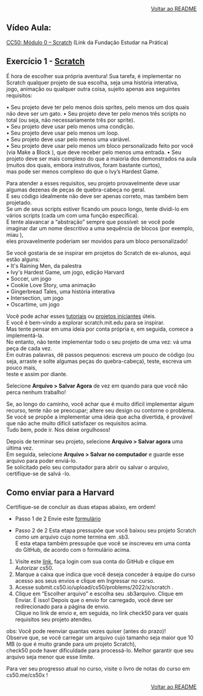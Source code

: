 <p align="right">
   <a href="https://github.com/patyfil/CS50-CC50-Harvard/blob/main/README.md">Voltar ao README</a>
</p>

## Vídeo Aula:
[CC50: Módulo 0 – Scratch](https://www.youtube.com/watch?v=9iPsnGJ3kVE&t=55s) (Link da Fundação Estudar na Prática)  

## Exercício 1 - [Scratch](https://cs50.harvard.edu/x/2022/psets/0/scratch/)  

É hora de escolher sua própria aventura! Sua tarefa, é implementar no Scratch qualquer projeto de sua escolha, seja uma história interativa,   
jogo, animação ou qualquer outra coisa, sujeito apenas aos seguintes requisitos:  

•	Seu projeto deve ter pelo menos dois sprites, pelo menos um dos quais não deve ser um gato.
•	Seu projeto deve ter pelo menos três scripts no total (ou seja, não necessariamente três por sprite).  
•	Seu projeto deve usar pelo menos uma condição.  
•	Seu projeto deve usar pelo menos um loop.  
•	Seu projeto deve usar pelo menos uma variável.  
•	Seu projeto deve usar pelo menos um bloco personalizado feito por você (via Make a Block ), que deve receber pelo menos uma entrada.
•	Seu projeto deve ser mais complexo do que a maioria dos demonstrados na aula (muitos dos quais, embora instrutivos, foram bastante curtos),   
mas pode ser menos complexo do que o Ivy’s Hardest Game.  

Para atender a esses requisitos, seu projeto provavelmente deve usar algumas dezenas de peças de quebra-cabeça no geral.  
E seu código idealmente não deve ser apenas correto, mas também bem projetado.  
Se um de seus scripts estiver ficando um pouco longo, tente dividi-lo em vários scripts (cada um com uma função específica).  
E tente alavancar a “abstração” sempre que possível: se você pode imaginar dar um nome descritivo a uma sequência de blocos (por exemplo, miau ),  
eles provavelmente poderiam ser movidos para um bloco personalizado!  

Se você gostaria de se inspirar em projetos do Scratch de ex-alunos, aqui estão alguns:  
•	It's Raining Men, da palestra  
•	Ivy's Hardest Game, um jogo, edição Harvard  
•	Soccer, um jogo  
•	Cookie Love Story, uma animação  
•	Gingerbread Tales, uma história interativa  
•	Intersection, um jogo  
•	Oscartime, um jogo  

Você pode achar esses [tutoriais](https://scratch.mit.edu/projects/770688685/editor) ou [projetos iniciantes](https://scratch.mit.edu/starter-projects) úteis.   
E você é bem-vindo a explorar scratch.mit.edu para se inspirar.   
Mas tente pensar em uma ideia por conta própria e, em seguida, comece a implementá-la.   
No entanto, não tente implementar todo o seu projeto de uma vez: vá uma peça de cada vez.   
Em outras palavras, dê passos pequenos: escreva um pouco de código (ou seja, arraste e solte algumas peças do quebra-cabeça), teste, escreva um pouco mais,  
teste e assim por diante.  

Selecione **Arquivo > Salvar Agora** de vez em quando para que você não perca nenhum trabalho!       

Se, ao longo do caminho, você achar que é muito difícil implementar algum recurso, tente não se preocupar; altere seu design ou contorne o problema.   
Se você se propõe a implementar uma ideia que acha divertida, é provável que não ache muito difícil satisfazer os requisitos acima.  
Tudo bem, pode ir. Nos deixe orgulhosos!  

Depois de terminar seu projeto, selecione **Arquivo > Salvar agora** uma última vez.   
Em seguida, selecione **Arquivo > Salvar no computador** e guarde esse arquivo para poder enviá-lo.   
Se solicitado pelo seu computador para abrir ou salvar o arquivo, certifique-se de salvá -lo.



## Como enviar para a Harvard
Certifique-se de concluir as duas etapas abaixo, em ordem!
* Passo 1 de 2
Envie este [formulário](https://docs.google.com/forms/d/e/1FAIpQLSdBmbMB8IeqJjzTnE-dUG6T5uwYxkWULSoB9gVrhWrVwXLQuQ/viewform)  

* Passo 2 de 2
Esta etapa pressupõe que você baixou seu projeto Scratch como um arquivo cujo nome termina em .sb3.   
E esta etapa também pressupõe que você se inscreveu em uma conta do GitHub, de acordo com o formulário acima.
1.	Visite este [link](https://submit.cs50.io/), faça login com sua conta do GitHub e clique em Autorizar cs50.
2.	Marque a caixa que indica que você deseja conceder à equipe do curso acesso aos seus envios e clique em Ingressar no curso.
3.	Acesse submit.cs50.io/upload/cs50/problems/2022/x/scratch .
4.	Clique em “Escolher arquivo” e escolha seu .sb3arquivo. Clique em Enviar.
É isso! Depois que o envio for carregado, você deve ser redirecionado para a página de envio.   
Clique no link de envio e, em seguida, no link check50 para ver quais requisitos seu projeto atendeu. 

obs: Você pode reenviar quantas vezes quiser (antes do prazo)!   
Observe que, se você carregar um arquivo cujo tamanho seja maior que 10 MB (o que é muito grande para um projeto Scratch),   
check50 pode haver dificuldade para processá-lo. Melhor garantir que seu arquivo seja menor que esse limite.  

Para ver seu progresso atual no curso, visite o livro de notas do curso em cs50.me/cs50x !

<p align="right">
   <a href="https://github.com/patyfil/CS50-CC50-Harvard/blob/main/README.md">Voltar ao README</a>
</p>
